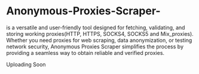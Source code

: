 # Anonymous-Proxies-Scraper-
is a versatile and user-friendly tool designed for fetching, validating, and storing working proxies(HTTP, HTTPS, SOCKS4, SOCKS5 and Mix_proxies). Whether you need proxies for web scraping, data anonymization, or testing network security, Anonymous Proxies Scraper simplifies the process by providing a seamless way to obtain reliable and verified proxies.

Uploading Soon
